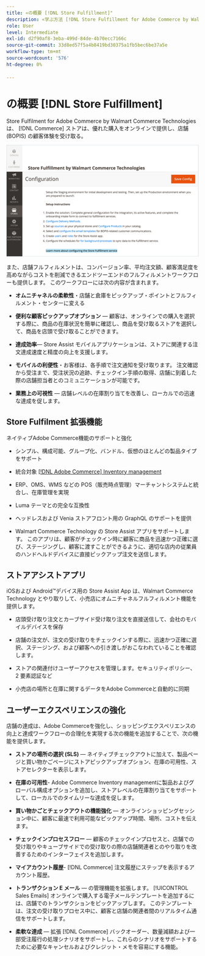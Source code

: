 ```yaml
---
title: «の概要 [!DNL Store Fulfillment]"
description: «学ぶ方法 [!DNL Store Fulfillment for Adobe Commerce by Walmart Technologies] は、顧客向けにオンラインでの購入、店舗での受け取り (BOPIS) をサポートします。 Store Assist モバイルを使用して、BOPIS の達成と注文処理を合理化し、店舗関連者と Commerce の顧客に提供します。」
role: User
level: Intermediate
exl-id: d2f90af8-3eba-499d-84de-4b70ecc7166c
source-git-commit: 33d8ed57f5a4b8419bd30375a1fb5bec6be37a5e
workflow-type: tm+mt
source-wordcount: '576'
ht-degree: 0%

---
```


# の概要 [!DNL Store Fulfillment]

Store Fulfilment for Adobe Commerce by Walmart Commerce Technologies は、 [!DNL Commerce] ストアは、優れた購入をオンラインで提供し、店舗 (BOPIS) の顧客体験を受け取る。

![Walmart Technologies 管理者構成によるフルフィルメントの保存](assets/store-fulfillment-admin-home.png)

また、店舗フルフィルメントは、コンバージョン率、平均注文額、顧客満足度を高めながらコストを削減できるエンドツーエンドのフルフィルメントワークフローも提供します。 このワークフローには次の内容が含まれます。

* **オムニチャネルの柔軟性**・店舗と倉庫をピックアップ・ポイントとフルフィルメント・センターに変える

* **便利な顧客ピックアップオプション** — 顧客は、オンラインでの購入を選択する際に、商品の在庫状況を簡単に確認し、商品を受け取るストアを選択して、商品を店頭で受け取ることができます。

* **達成効率**— Store Assist モバイルアプリケーションは、ストアに関連する注文達成速度と精度の向上を支援します。

* **モバイルの利便性**・お客様は、各手順で注文通知を受け取ります。 注文確認から受注まで、受注状況の追跡、チェックイン手順の取得、店舗に到着した際の店舗担当者とのコミュニケーションが可能です。

* **業務上の可視性** — 店舗レベルの在庫割り当てを改善し、ローカルでの迅速な達成を促します。

## Store Fulfilment 拡張機能

ネイティブAdobe Commerce機能のサポートと強化

* シンプル、構成可能、グループ化、バンドル、仮想のほとんどの製品タイプをサポート

* 統合対象 [[!DNL Adobe Commerce] Inventory management](https://docs.magento.com/user-guide/catalog/inventory-learn-more.html)

* ERP、OMS、WMS などの POS（販売時点管理）マーチャントシステムと統合し、在庫管理を実現

* Luma テーマとの完全な互換性

* ヘッドレスおよび Venia ストアフロント用の GraphQL のサポートを提供

* Walmart Commerce Technology の Store Assist アプリをサポートします。 このアプリは、顧客がチェックイン時に顧客に商品を迅速かつ正確に選び、ステージングし、顧客に渡すことができるように、適切な店内の従業員のハンドヘルドデバイスに直接ピックアップ注文を送信します。

## ストアアシストアプリ

iOSおよび Android™デバイス用の Store Assist App は、Walmart Commerce Technology とやり取りして、小売店にオムニチャネルフルフィルメント機能を提供します。

* 店頭受け取り注文とカーブサイド受け取り注文を直接送信して、会社のモバイルデバイスを保存

* 店舗の注文が、注文の受け取りをチェックインする際に、迅速かつ正確に選択、ステージング、および顧客への引き渡しがおこなわれていることを確認します。

* ストアの関連付けユーザーアクセスを管理します。セキュリティポリシー、2 要素認証など

* 小売店の場所と在庫に関するデータをAdobe Commerceと自動的に同期

## ユーザーエクスペリエンスの強化

店舗の達成は、Adobe Commerceを強化し、ショッピングエクスペリエンスの向上と達成ワークフローの合理化を実現する次の機能を追加することで、次の機能を提供します。

* **ストアの場所の選択 (SLS)** — ネイティブチェックアウトに加えて、製品ページと買い物かごページにストアピックアップオプション、在庫の可用性、ストアセレクターを表示します。

* **在庫の可用性**- Adobe Commerce Inventory managementに製品およびグローバル構成オプションを追加し、ストアレベルの在庫割り当てをサポートして、ローカルでのタイムリーな達成を促します。

* **買い物かごとチェックアウトの機能強化** — オンラインショッピングセッション中に、顧客に最速で利用可能なピックアップ時間、場所、コストを伝えます。

* **チェックインプロセスフロー** — 顧客のチェックインプロセスと、店舗での受け取りやキューブサイドでの受け取りの際の店舗関連者とのやり取りを改善するためのインターフェイスを追加します。

* **マイアカウント履歴**- [!DNL Commerce] 注文履歴にステップを表示するアカウント履歴。

* **トランザクション E メール** — の管理機能を拡張します。 [!UICONTROL Sales Emails] オンラインで購入する電子メールテンプレートを追加するには、店舗でのトランザクションをピックアップします。 このテンプレートは、注文の受け取りプロセス中に、顧客と店舗の関連者間のリアルタイム通信をサポートします。

* **柔軟な達成** — 拡張 [!DNL Commerce] バックオーダー、数量減額および一部受注履行の処理シナリオをサポートし、これらのシナリオをサポートするために必要なキャンセルおよびクレジット・メモを容易にする機能。
